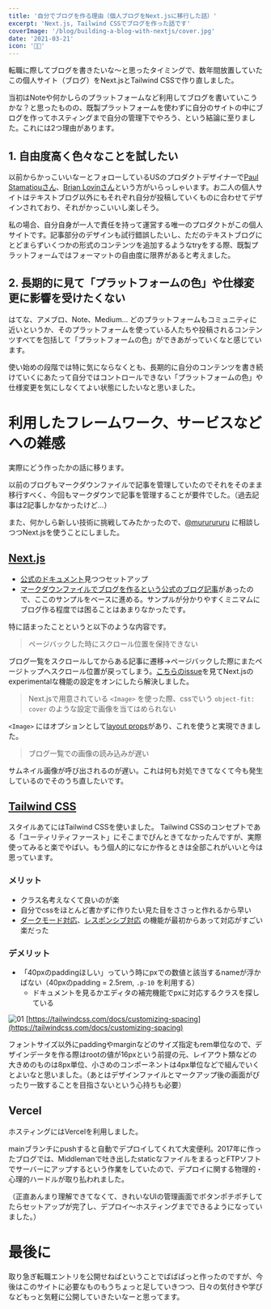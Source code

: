 ```yaml
---
title: '自分でブログを作る理由（個人ブログをNext.jsに移行した話）'
excerpt: 'Next.js, Tailwind CSSでブログを作った話です'
coverImage: '/blog/building-a-blog-with-nextjs/cover.jpg'
date: '2021-03-21'
icon: '👩‍💻'
---
```


転職に際してブログを書きたいな〜と思ったタイミングで、数年間放置していたこの個人サイト（ブログ）をNext.jsとTailwind CSSで作り直しました。

当初はNoteや何かしらのプラットフォームなど利用してブログを書いていこうかな？と思ったものの、既製プラットフォームを使わずに自分のサイトの中にブログを作ってホスティングまで自分の管理下でやろう、という結論に至りました。これには2つ理由があります。

## 1. 自由度高く色々なことを試したい

以前からかっこいいなーとフォローしているUSのプロダクトデザイナーで[Paul Stamatiouさん](https://paulstamatiou.com/)、[Brian Lovinさん](https://brianlovin.com/)という方がいらっしゃいます。お二人の個人サイトはテキストブログ以外にもそれぞれ自分が投稿していくものに合わせてデザインされており、それがかっこいいし楽しそう。

私の場合、自分自身が一人で責任を持って運営する唯一のプロダクトがこの個人サイトです。記事部分のデザインも試行錯誤したいし、ただのテキストブログにとどまらずいくつかの形式のコンテンツを追加するようなtryをする際、既製プラットフォームではフォーマットの自由度に限界があると考えました。

## 2. 長期的に見て「プラットフォームの色」や仕様変更に影響を受けたくない

はてな、アメブロ、Note、Medium… どのプラットフォームもコミュニティに近いというか、そのプラットフォームを使っている人たちや投稿されるコンテンツすべてを包括して「プラットフォームの色」ができあがっていくなと感じています。

使い始めの段階では特に気にならなくとも、長期的に自分のコンテンツを書き続けていくにあたって自分ではコントロールできない「プラットフォームの色」や仕様変更を気にしなくてよい状態にしたいなと思いました。

# 利用したフレームワーク、サービスなどへの雑感

実際にどう作ったかの話に移ります。

以前のブログもマークダウンファイルで記事を管理していたのでそれをそのまま移行すべく、今回もマークダウンで記事を管理することが要件でした。（過去記事は2記事しかなかったけど…）

また、何かしら新しい技術に挑戦してみたかったので、[@mururururu](https://twitter.com/mururururu) に相談しつつNext.jsを使うことにしました。

## [Next.js](https://nextjs.org/)

- [公式のドキュメント](https://nextjs.org/docs/getting-started)見つつセットアップ
- [マークダウンファイルでブログを作るという公式のブログ記事](https://nextjs.org/blog/markdown)があったので、ここのサンプルをベースに進める。サンプルが分かりやすくミニマムにブログ作る程度では困ることはあまりなかったです。

特に詰まったことというと以下のような内容です。

> ページバックした時にスクロール位置を保持できない

ブログ一覧をスクロールしてからある記事に遷移→ページバックした際にまたページトップへスクロール位置が戻ってしまう。[こちらのissue](https://github.com/vercel/next.js/issues/18997)を見てNext.jsのexperimentalな機能の設定をオンにしたら解決しました。

> Next.jsで用意されている `<Image>` を使った際、cssでいう `object-fit: cover` のような設定で画像を当てはめられない

`<Image>` にはオプションとして[layout props](https://nextjs.org/docs/api-reference/next/image#layout)があり、これを使うと実現できました。

> ブログ一覧での画像の読み込みが遅い

サムネイル画像が呼び出されるのが遅い。これは何も対処できてなくて今も発生しているのでそのうち直したいです。

## [Tailwind CSS](https://tailwindcss.com/)

スタイルあてにはTailwind CSSを使いました。
Tailwind CSSのコンセプトである「ユーティリティファースト」にそこまでぴんときてなかったんですが、実際使ってみると楽でやばい。もう個人的になにか作るときは全部これがいいと今は思っています。

### メリット
- クラス名考えなくて良いのが楽
- 自分でcssをほとんど書かずに作りたい見た目をささっと作れるから早い
- [ダークモード対応](https://tailwindcss.com/docs/dark-mode)、[レスポンシブ対応](https://tailwindcss.com/docs/responsive-design) の機能が最初からあって対応がすごい楽だった

### デメリット
- 「40pxのpaddingほしい」っていう時にpxでの数値と該当するnameが浮かばない（40pxのpadding = 2.5rem, `.p-10` を利用する）
  - ドキュメントを見るかエディタの補完機能でpxに対応するクラスを探している

![01](/blog/building-a-blog-with-nextjs/01.png)
[https://tailwindcss.com/docs/customizing-spacing](https://tailwindcss.com/docs/customizing-spacing)

フォントサイズ以外にpaddingやmarginなどのサイズ指定もrem単位なので、デザインデータを作る際はrootの値が16pxという前提の元、レイアウト類などの大きめのものは8px単位、小さめのコンポーネントは4px単位などで組んでいくとよいなと思いました。（あとはデザインファイルとマークアップ後の画面がぴったり一致することを目指さないという心持ちも必要）

## Vercel

ホスティングにはVercelを利用しました。

mainブランチにpushすると自動でデプロイしてくれて大変便利。2017年に作ったブログでは、Middlemanで吐き出したstaticなファイルをまるっとFTPソフトでサーバーにアップするという作業をしていたので、デプロイに関する物理的・心理的ハードルが取り払われました。

（正直あんまり理解できてなくて、きれいなUIの管理画面でボタンポチポチしてたらセットアップが完了し、デプロイ〜ホスティングまでできるようになっていました。）

# 最後に

取り急ぎ転職エントリを公開せねばということでばばばっと作ったのですが、今後はこのサイトに必要なものもうちょっと足していきつつ、日々の気付きや学びなどもっと気軽に公開していきたいなーと思ってます。
